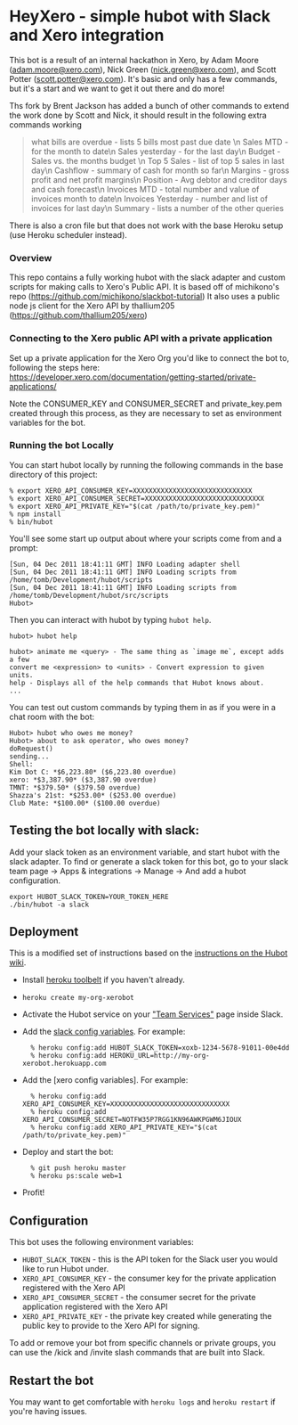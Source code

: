 # HeyXero - simple hubot with Slack and Xero integration

This bot is a result of an internal hackathon in Xero, by Adam Moore (adam.moore@xero.com), Nick Green (nick.green@xero.com), and Scott Potter (scott.potter@xero.com).
It's basic and only has a few commands, but it's a start and we want to get it out there and do more!

Ths fork by Brent Jackson has added a bunch of other commands to extend the work done by Scott and Nick, it should result in the following extra commands working

> what bills are overdue - lists 5 bills most past due date \n
> Sales MTD - for the month to date\n
> Sales yesterday - for the last day\n
> Budget - Sales vs. the months budget \n
> Top 5 Sales - list of top 5 sales in last day\n
> Cashflow - summary of cash for month so far\n
> Margins - gross profit and net profit margins\n
> Position - Avg debtor and creditor days and cash forecast\n
> Invoices MTD - total number and value of invoices month to date\n
> Invoices Yesterday - number and list of invoices for last day\n
> Summary - lists a number of the other queries 

There is also a cron file but that does not work with the base Heroku setup (use Heroku scheduler instead).  

### Overview

This repo contains a fully working hubot with the slack adapter and custom scripts for making calls to Xero's Public API.
It is based off of michikono's repo (https://github.com/michikono/slackbot-tutorial)
It also uses a public node js client for the Xero API by thallium205 (https://github.com/thallium205/xero)


### Connecting to the Xero public API with a private application

Set up a private application for the Xero Org you'd like to connect the bot to, following the steps here:
https://developer.xero.com/documentation/getting-started/private-applications/

Note the CONSUMER_KEY and CONSUMER_SECRET and private_key.pem created through this process, as they are necessary to set as environment variables for the bot.

### Running the bot Locally

You can start hubot locally by running the following commands in the base directory of this project:

    % export XERO_API_CONSUMER_KEY=XXXXXXXXXXXXXXXXXXXXXXXXXXXXXX
    % export XERO_API_CONSUMER_SECRET=XXXXXXXXXXXXXXXXXXXXXXXXXXXXXX
    % export XERO_API_PRIVATE_KEY="$(cat /path/to/private_key.pem)"
    % npm install
    % bin/hubot

You'll see some start up output about where your scripts come from and a
prompt:

    [Sun, 04 Dec 2011 18:41:11 GMT] INFO Loading adapter shell
    [Sun, 04 Dec 2011 18:41:11 GMT] INFO Loading scripts from /home/tomb/Development/hubot/scripts
    [Sun, 04 Dec 2011 18:41:11 GMT] INFO Loading scripts from /home/tomb/Development/hubot/src/scripts
    Hubot>

Then you can interact with hubot by typing `hubot help`.

    hubot> hubot help

    hubot> animate me <query> - The same thing as `image me`, except adds a few
    convert me <expression> to <units> - Convert expression to given units.
    help - Displays all of the help commands that Hubot knows about.
    ...

You can test out custom commands by typing them in as if you were in a chat room with the bot:

    Hubot> hubot who owes me money?
    Hubot> about to ask operator, who owes money?
    doRequest()
    sending...
    Shell: 
    Kim Dot C: *$6,223.80* ($6,223.80 overdue)
    xero: *$3,387.90* ($3,387.90 overdue)
    TMNT: *$379.50* ($379.50 overdue)
    Shazza's 21st: *$253.00* ($253.00 overdue)
    Club Mate: *$100.00* ($100.00 overdue)

## Testing the bot locally with slack:

Add your slack token as an environment variable, and start hubot with the slack adapter. To find or generate a slack token for this bot, go to your slack team page -> Apps & integrations -> Manage -> And add a hubot configuration. 
  
    export HUBOT_SLACK_TOKEN=YOUR_TOKEN_HERE
    ./bin/hubot -a slack
    
## Deployment

This is a modified set of instructions based on the [instructions on the Hubot wiki](https://github.com/github/hubot/blob/master/docs/deploying/heroku.md).

- Install [heroku toolbelt](https://toolbelt.heroku.com/) if you haven't already.
- `heroku create my-org-xerobot`
- Activate the Hubot service on your ["Team Services"](http://my.slack.com/services/new/hubot) page inside Slack.
- Add the [slack config variables](#adapter-configuration). For example:

        % heroku config:add HUBOT_SLACK_TOKEN=xoxb-1234-5678-91011-00e4dd
        % heroku config:add HEROKU_URL=http://my-org-xerobot.herokuapp.com

- Add the [xero config variables]. For example:

        % heroku config:add XERO_API_CONSUMER_KEY=XXXXXXXXXXXXXXXXXXXXXXXXXXXXXX
        % heroku config:add XERO_API_CONSUMER_SECRET=NOTFW35P7RGG1KN96AWKPGWM6JIOUX
        % heroku config:add XERO_API_PRIVATE_KEY="$(cat /path/to/private_key.pem)"

- Deploy and start the bot:

        % git push heroku master
        % heroku ps:scale web=1

- Profit!

## Configuration

This bot uses the following environment variables:

 - `HUBOT_SLACK_TOKEN` - this is the API token for the Slack user you would like to run Hubot under.
 - `XERO_API_CONSUMER_KEY` - the consumer key for the private application registered with the Xero API
 - `XERO_API_CONSUMER_SECRET` - the consumer secret for the private application registered with the Xero API
 - `XERO_API_PRIVATE_KEY` - the private key created while generating the public key to provide to the Xero API for signing.

To add or remove your bot from specific channels or private groups, you can use the /kick and /invite slash commands that are built into Slack.

## Restart the bot

You may want to get comfortable with `heroku logs` and `heroku restart`
if you're having issues.
